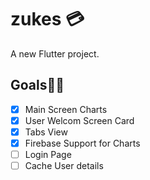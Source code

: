 # zukes 💳

A new Flutter project.


## Goals🏃‍♀️
- [x] Main Screen Charts
- [x] User Welcom Screen Card
- [x] Tabs View
- [x] Firebase Support for Charts
- [ ] Login Page
- [ ] Cache User details 
